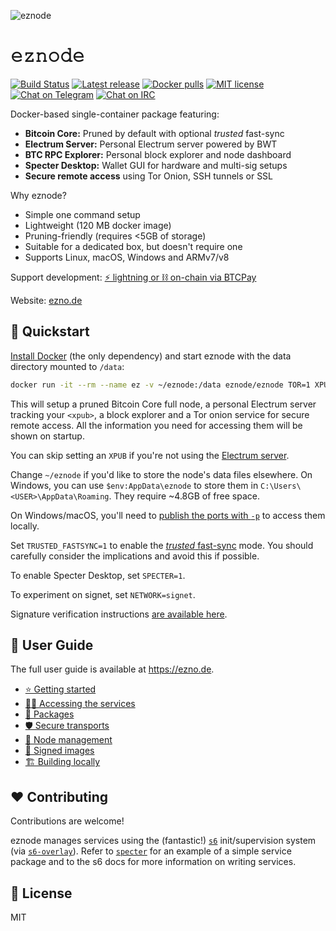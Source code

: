 ![eznode](https://raw.githubusercontent.com/ez-org/eznode/master/docs/img/header.png)

# 𝚎𝚣𝚗𝚘𝚍𝚎

[![Build Status](https://travis-ci.org/ez-org/eznode.svg?branch=master)](https://travis-ci.org/ez-org/eznode)
[![Latest release](https://img.shields.io/github/v/tag/ez-org/eznode?label=version&color=orange)](https://github.com/ez-org/eznode/releases/latest)
[![Docker pulls](https://img.shields.io/docker/pulls/eznode/eznode.svg?color=blueviolet)](https://hub.docker.com/r/eznode/eznode)
[![MIT license](https://img.shields.io/github/license/ez-org/eznode.svg?color=yellow)](https://github.com/ez-org/eznode/blob/master/LICENSE)
[![Chat on Telegram](https://img.shields.io/badge/chat-on%20telegram-blue)](https://t.me/ez_node)
[![Chat on IRC](https://img.shields.io/badge/chat-on%20IRC-green.svg)](https://webchat.freenode.net/#eznode)

Docker-based single-container package featuring:

* **Bitcoin Core:** Pruned by default with optional *trusted* fast-sync
* **Electrum Server:** Personal Electrum server powered by BWT
* **BTC RPC Explorer:** Personal block explorer and node dashboard
* **Specter Desktop:** Wallet GUI for hardware and multi-sig setups
* **Secure remote access** using Tor Onion, SSH tunnels or SSL

Why eznode?

* Simple one command setup
* Lightweight (120 MB docker image)
* Pruning-friendly (requires <5GB of storage)
* Suitable for a dedicated box, but doesn't require one
* Supports Linux, macOS, Windows and ARMv7/v8

Support development: [⚡ lightning or ⛓️ on-chain via BTCPay](https://btcpay.shesek.info/)

Website: [ezno.de](https://ezno.de)

## 🚀 Quickstart

[Install Docker](https://docs.docker.com/get-docker/) (the only dependency) and start eznode with the data directory mounted to `/data`:

```bash
docker run -it --rm --name ez -v ~/eznode:/data eznode/eznode TOR=1 XPUB=<xpub>
```

This will setup a pruned Bitcoin Core full node, a personal Electrum server tracking your `<xpub>`, a block explorer and a Tor onion service for secure remote access. All the information you need for accessing them will be shown on startup.

You can skip setting an `XPUB` if you're not using the [Electrum server](https://ezno.de/packages#bitcoin-wallet-tracker).

Change `~/eznode` if you'd like to store the node's data files elsewhere. On Windows, you can use `$env:AppData\eznode` to store them in `C:\Users\<USER>\AppData\Roaming`. They require \~4.8GB of free space.

On Windows/macOS, you'll need to [publish the ports with `-p`](https://ezno.de/accessing#connecting-locally) to access them locally.

Set `TRUSTED_FASTSYNC=1` to enable the [_trusted_ fast-sync](https://ezno.de/packages#fast-sync) mode. You should carefully consider the implications and avoid this if possible.

To enable Specter Desktop, set `SPECTER=1`.

To experiment on signet, set `NETWORK=signet`.

Signature verification instructions [are available here](https://ezno.de/signed-images).

## 📙 User Guide

The full user guide is available at https://ezno.de.

- [⭐ Getting started](https://ezno.de/getting-started)
- [👩‍💻 Accessing the services](https://ezno.de/accessing)
- [🎁 Packages](https://ezno.de/packages)
- [🛡️ Secure transports](https://ezno.de/transports)
- [🔧 Node management](https://ezno.de/node-management)
- [🔏 Signed images](https://ezno.de/signed-images)
- [🏗️ Building locally](https://ezno.de/building)

## ❤️ Contributing

Contributions are welcome!

eznode manages services using the (fantastic!) [`s6`](https://skarnet.org/software/s6/) init/supervision system (via [`s6-overlay`](https://github.com/just-containers/s6-overlay)). Refer to [`specter`](https://github.com/ez-org/eznode/tree/master/specter) for an example of a simple service package and to the s6 docs for more information on writing services.

## 📃 License

MIT
